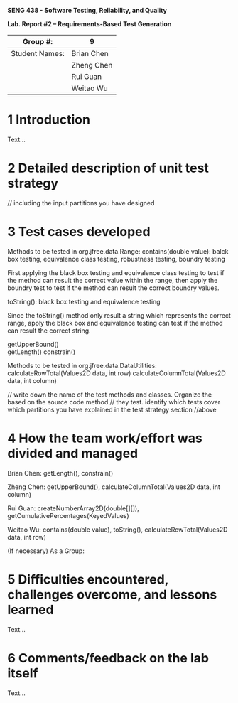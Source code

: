 **SENG 438 - Software Testing, Reliability, and Quality**

**Lab. Report \#2 – Requirements-Based Test Generation**

| Group \#:      |  9  |
| -------------- | --- |
| Student Names: | Brian Chen  |
|                | Zheng Chen  |
|                | Rui Guan    |
|                | Weitao Wu   |

# 1 Introduction

Text…

# 2 Detailed description of unit test strategy

// including the input partitions you have designed

# 3 Test cases developed

Methods to be tested in org.jfree.data.Range: 
contains(double value):
balck box testing, equivalence class testing, robustness testing, boundry testing

First applying the black box testing and equivalence class testing to test if the method can result the correct value within the range, then apply the boundry test to test if the method can result the correct boundry values.

toString():
black box testing and equivalence testing

Since the toString() method only result a string which represents the correct range, apply the black box and equivalence testing can test if the method can result the correct string.

getUpperBound()  
getLength()
constrain()

Methods to be tested in org.jfree.data.DataUtilities: 
calculateRowTotal(Values2D data, int row)
calculateColumnTotal(Values2D data, int column)


// write down the name of the test methods and classes. Organize the based on
the source code method // they test. identify which tests cover which partitions
you have explained in the test strategy section //above

# 4 How the team work/effort was divided and managed

Brian Chen: getLength(), constrain()

Zheng Chen: getUpperBound(), calculateColumnTotal(Values2D data, int column)

Rui Guan: createNumberArray2D(double[][]), getCumulativePercentages(KeyedValues)

Weitao Wu: contains(double value), toString(), calculateRowTotal(Values2D data, int row)

(If necessary)
As a Group:


# 5 Difficulties encountered, challenges overcome, and lessons learned

Text…

# 6 Comments/feedback on the lab itself

Text…
